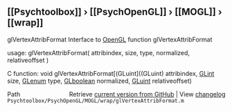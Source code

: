 ## [[Psychtoolbox]] &#8250; [[PsychOpenGL]] &#8250; [[MOGL]] &#8250; [[wrap]]

glVertexAttribFormat  Interface to [OpenGL](OpenGL) function glVertexAttribFormat  
  
usage:  glVertexAttribFormat( attribindex, size, type, normalized, relativeoffset )  
  
C function:  void glVertexAttribFormat[(GLuint]((GLuint) attribindex, [GLint](GLint) size, [GLenum](GLenum) type, [GLboolean](GLboolean) normalized, [GLuint](GLuint) relativeoffset)  




<div class="code_header" style="text-align:right;">
  <span style="float:left;">Path&nbsp;&nbsp;</span> <span class="counter">Retrieve <a href=
  "https://raw.github.com/Psychtoolbox-3/Psychtoolbox-3/beta/Psychtoolbox/PsychOpenGL/MOGL/wrap/glVertexAttribFormat.m">current version from GitHub</a> | View <a href=
  "https://github.com/Psychtoolbox-3/Psychtoolbox-3/commits/beta/Psychtoolbox/PsychOpenGL/MOGL/wrap/glVertexAttribFormat.m">changelog</a></span>
</div>
<div class="code">
  <code>Psychtoolbox/PsychOpenGL/MOGL/wrap/glVertexAttribFormat.m</code>
</div>

